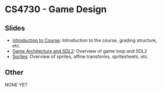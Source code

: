 CS4730 - Game Design
===============================

<a name="introduction"></a>Slides
--------------------------------------- 


- [Introduction to Course](./00-courseIntro.pptx): Introduction to the course, grading structure, etc.
- [Game Architecture and SDL2](./GameArchitecture.pptx): Overview of game loop and SDL2
- [Sprites](./Sprites.pptx): Overview of sprites, affine transforms, spritesheets, etc.


<a name="introduction"></a>Other
--------------------------------------- 

NONE YET
